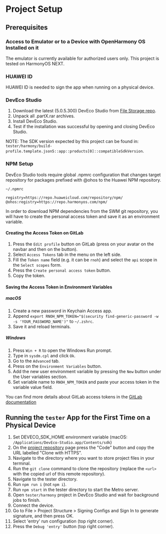 # Project Setup

## Prerequisites

### Access to Emulator or to a Device with OpenHarmony OS Installed on it
The emulator is currently available for authorized users only. This project is tested on HarmonyOS NEXT.

### HUAWEI ID
HUAWEI ID is needed to sign the app when running on a physical device. 

### DevEco Studio

1. Download the latest (5.0.5.300) DevEco Studio from [File Storage repo](https://gl.swmansion.com/rnoh/file-storage).
1. Unpack all .partX.rar archives.
1. Install DevEco Studio.
1. Test if the installation was successful by opening and closing DevEco Studio.

NOTE: The SDK version expected by this project can be found in: `tester/harmony/build-profile.template.json5::app::products[0]::compatibleSdkVersion`.

### NPM Setup

DevEco Studio tools require global .npmrc configuration that changes target repository for packages prefixed with @ohos to the Huawei NPM repository.

`~/.npmrc`
```
registry=https://repo.huaweicloud.com/repository/npm/
@ohos:registry=https://repo.harmonyos.com/npm/
```

In order to download NPM dependencies from the SWM git repository, you will have to create the personal access token and save it as an environment variable.

#### Creating the Access Token on GitLab

1. Press the `Edit profile` button on GitLab (press on your avatar on the navbar and then on the button).
1. Select `Access Tokens` tab in the menu on the left side.
1. Fill the `Token name` field (e.g. it can be `rnoh`) and select the `api` scope in the `Select scopes` form.
1. Press the `Create personal access token` button.
1. Copy the token.

#### Saving the Access Token in Environment Variables

##### macOS
1. Create a new password in Keychain Access app.
1. Append `export RNOH_NPM_TOKEN="$(security find-generic-password -w -s 'YOUR_PASSWORD_NAME')"` to `~/.zshrc`.
1. Save it and reload terminals.

##### Windows

1. Press `Win + R` to open the Windows Run prompt.
1. Type in `sysdm.cpl` and click `Ok`.
1. Go to the `Advanced` tab.
1. Press on the `Environment Variables` button.
1. Add the new user environment variable by pressing the `New` button under the User variables section.
1. Set variable name to `RNOH_NPM_TOKEN` and paste your access token in the variable value field.

You can find more details about GitLab access tokens in the [GitLab documentation](https://docs.gitlab.com/ee/user/profile/personal_access_tokens.html)

## Running the `tester` App for the First Time on a Physical Device

1. Set DEVECO_SDK_HOME environment variable (macOS: `/Applications/DevEco-Studio.app/Contents/sdk`)
1. On the [project repository](https://gl.swmansion.com/rnoh/react-native-harmony) page press the "Code" button and copy the URL labelled "Clone with HTTPS".
1. Navigate to the directory where you want to store project files in your terminal.
1. Run the `git clone` command to clone the repository (replace the `<url>` with the copied url of this remote repository).
1. Navigate to the tester directory.
1. Run `npm run i` (not `npm i`).
1. Run `npm start` in the tester directory to start the Metro server.
1. Open `tester/harmony` project in DevEco Studio and wait for background jobs to finish.
1. Connect the device.
1. Go to File > Project Structure > Signing Configs and Sign In to generate signature, and then press OK.
1. Select 'entry' run configuration (top right corner).
1. Press the `Debug 'entry'` button (top right corner).